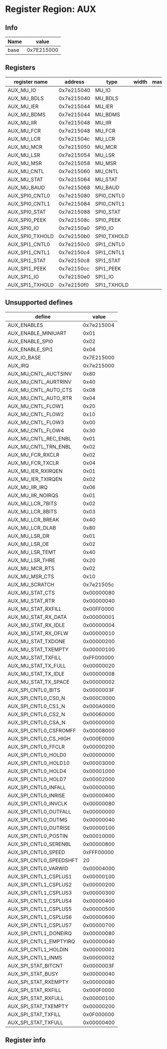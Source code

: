 # Register Region: AUX


## Info
| Name | value |
| --- | --- |
| base | 0x7E215000 |

## Registers

| register name | address | type | width | mask | reset |
| --- | --- | --- | --- | --- | --- |
| AUX_MU_IO | 0x7e215040 | MU_IO |  |  |  |
| AUX_MU_BDLS | 0x7e215040 | MU_BDLS |  |  |  |
| AUX_MU_IER | 0x7e215044 | MU_IER |  |  |  |
| AUX_MU_BDMS | 0x7e215044 | MU_BDMS |  |  |  |
| AUX_MU_IIR | 0x7e215048 | MU_IIR |  |  |  |
| AUX_MU_FCR | 0x7e215048 | MU_FCR |  |  |  |
| AUX_MU_LCR | 0x7e21504c | MU_LCR |  |  |  |
| AUX_MU_MCR | 0x7e215050 | MU_MCR |  |  |  |
| AUX_MU_LSR | 0x7e215054 | MU_LSR |  |  |  |
| AUX_MU_MSR | 0x7e215058 | MU_MSR |  |  |  |
| AUX_MU_CNTL | 0x7e215060 | MU_CNTL |  |  |  |
| AUX_MU_STAT | 0x7e215064 | MU_STAT |  |  |  |
| AUX_MU_BAUD | 0x7e215068 | MU_BAUD |  |  |  |
| AUX_SPI0_CNTL0 | 0x7e215080 | SPI0_CNTL0 |  |  |  |
| AUX_SPI0_CNTL1 | 0x7e215084 | SPI0_CNTL1 |  |  |  |
| AUX_SPI0_STAT | 0x7e215088 | SPI0_STAT |  |  |  |
| AUX_SPI0_PEEK | 0x7e21508c | SPI0_PEEK |  |  |  |
| AUX_SPI0_IO | 0x7e2150a0 | SPI0_IO |  |  |  |
| AUX_SPI0_TXHOLD | 0x7e2150b0 | SPI0_TXHOLD |  |  |  |
| AUX_SPI1_CNTL0 | 0x7e2150c0 | SPI1_CNTL0 |  |  |  |
| AUX_SPI1_CNTL1 | 0x7e2150c4 | SPI1_CNTL1 |  |  |  |
| AUX_SPI1_STAT | 0x7e2150c8 | SPI1_STAT |  |  |  |
| AUX_SPI1_PEEK | 0x7e2150cc | SPI1_PEEK |  |  |  |
| AUX_SPI1_IO | 0x7e2150e0 | SPI1_IO |  |  |  |
| AUX_SPI1_TXHOLD | 0x7e2150f0 | SPI1_TXHOLD |  |  |  |

## Unsupported defines

| define | value |
| --- | --- |
| AUX_ENABLES | 0x7e215004 |
| AUX_ENABLE_MINIUART | 0x01 |
| AUX_ENABLE_SPI0 | 0x02 |
| AUX_ENABLE_SPI1 | 0x04 |
| AUX_IO_BASE | 0x7E215000 |
| AUX_IRQ | 0x7e215000 |
| AUX_MU_CNTL_AUCTSINV | 0x80 |
| AUX_MU_CNTL_AURTRINV | 0x40 |
| AUX_MU_CNTL_AUTO_CTS | 0x08 |
| AUX_MU_CNTL_AUTO_RTR | 0x04 |
| AUX_MU_CNTL_FLOW1 | 0x20 |
| AUX_MU_CNTL_FLOW2 | 0x10 |
| AUX_MU_CNTL_FLOW3 | 0x00 |
| AUX_MU_CNTL_FLOW4 | 0x30 |
| AUX_MU_CNTL_REC_ENBL | 0x01 |
| AUX_MU_CNTL_TRN_ENBL | 0x02 |
| AUX_MU_FCR_RXCLR | 0x02 |
| AUX_MU_FCR_TXCLR | 0x04 |
| AUX_MU_IER_RXIRQEN | 0x01 |
| AUX_MU_IER_TXIRQEN | 0x02 |
| AUX_MU_IIR_IRQ | 0x06 |
| AUX_MU_IIR_NOIRQS | 0x01 |
| AUX_MU_LCR_7BITS | 0x02 |
| AUX_MU_LCR_8BITS | 0x03 |
| AUX_MU_LCR_BREAK | 0x40 |
| AUX_MU_LCR_DLAB | 0x80 |
| AUX_MU_LSR_DR | 0x01 |
| AUX_MU_LSR_OE | 0x02 |
| AUX_MU_LSR_TEMT | 0x40 |
| AUX_MU_LSR_THRE | 0x20 |
| AUX_MU_MCR_RTS | 0x02 |
| AUX_MU_MSR_CTS | 0x10 |
| AUX_MU_SCRATCH | 0x7e21505c |
| AUX_MU_STAT_CTS | 0x00000080 |
| AUX_MU_STAT_RTR | 0x00000040 |
| AUX_MU_STAT_RXFILL | 0x00FF0000 |
| AUX_MU_STAT_RX_DATA | 0x00000001 |
| AUX_MU_STAT_RX_IDLE | 0x00000004 |
| AUX_MU_STAT_RX_OFLW | 0x00000010 |
| AUX_MU_STAT_TXDONE | 0x00000200 |
| AUX_MU_STAT_TXEMPTY | 0x00000100 |
| AUX_MU_STAT_TXFILL | 0xFF000000 |
| AUX_MU_STAT_TX_FULL | 0x00000020 |
| AUX_MU_STAT_TX_IDLE | 0x00000008 |
| AUX_MU_STAT_TX_SPACE | 0x00000002 |
| AUX_SPI_CNTL0_BITS | 0x0000003F |
| AUX_SPI_CNTL0_CS0_N | 0x000C0000 |
| AUX_SPI_CNTL0_CS1_N | 0x000A0000 |
| AUX_SPI_CNTL0_CS2_N | 0x00060000 |
| AUX_SPI_CNTL0_CSA_N | 0x00000000 |
| AUX_SPI_CNTL0_CSFROMFF | 0x00008000 |
| AUX_SPI_CNTL0_CS_HIGH | 0x000E0000 |
| AUX_SPI_CNTL0_FFCLR | 0x00000200 |
| AUX_SPI_CNTL0_HOLD0 | 0x00000000 |
| AUX_SPI_CNTL0_HOLD10 | 0x00003000 |
| AUX_SPI_CNTL0_HOLD4 | 0x00001000 |
| AUX_SPI_CNTL0_HOLD7 | 0x00002000 |
| AUX_SPI_CNTL0_INFALL | 0x00000000 |
| AUX_SPI_CNTL0_INRISE | 0x00000400 |
| AUX_SPI_CNTL0_INVCLK | 0x00000080 |
| AUX_SPI_CNTL0_OUTFALL | 0x00000000 |
| AUX_SPI_CNTL0_OUTMS | 0x00000040 |
| AUX_SPI_CNTL0_OUTRISE | 0x00000100 |
| AUX_SPI_CNTL0_POSTIN | 0x00010000 |
| AUX_SPI_CNTL0_SERENBL | 0x00000800 |
| AUX_SPI_CNTL0_SPEED | 0xFFF00000 |
| AUX_SPI_CNTL0_SPEEDSHFT | 20 |
| AUX_SPI_CNTL0_VARWID | 0x00004000 |
| AUX_SPI_CNTL1_CSPLUS1 | 0x00000100 |
| AUX_SPI_CNTL1_CSPLUS2 | 0x00000200 |
| AUX_SPI_CNTL1_CSPLUS3 | 0x00000300 |
| AUX_SPI_CNTL1_CSPLUS4 | 0x00000400 |
| AUX_SPI_CNTL1_CSPLUS5 | 0x00000500 |
| AUX_SPI_CNTL1_CSPLUS6 | 0x00000600 |
| AUX_SPI_CNTL1_CSPLUS7 | 0x00000700 |
| AUX_SPI_CNTL1_DONEIRQ | 0x00000080 |
| AUX_SPI_CNTL1_EMPTYIRQ | 0x00000040 |
| AUX_SPI_CNTL1_HOLDIN | 0x00000001 |
| AUX_SPI_CNTL1_INMS | 0x00000002 |
| AUX_SPI_STAT_BITCNT | 0x0000003F |
| AUX_SPI_STAT_BUSY | 0x00000040 |
| AUX_SPI_STAT_RXEMPTY | 0x00000080 |
| AUX_SPI_STAT_RXFILL | 0x000F0000 |
| AUX_SPI_STAT_RXFULL | 0x00000100 |
| AUX_SPI_STAT_TXEMPTY | 0x00000200 |
| AUX_SPI_STAT_TXFILL | 0x0F000000 |
| AUX_SPI_STAT_TXFULL | 0x00000400 |

## Register info

